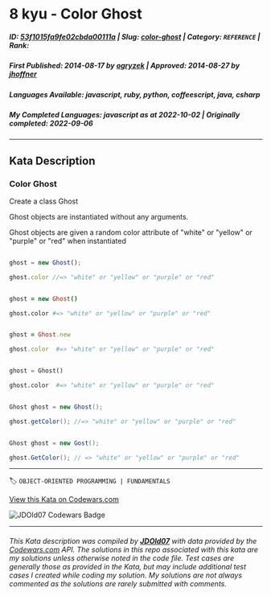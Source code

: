 # 8 kyu - Color Ghost

##### **ID**: [53f1015fa9fe02cbda00111a](https://www.codewars.com/kata/53f1015fa9fe02cbda00111a) | **Slug**: [color-ghost](https://www.codewars.com/kata/53f1015fa9fe02cbda00111a) | **Category**: `REFERENCE` | **Rank**: <span style="color:white">8 kyu</span>

##### **First Published**: 2014-08-17 ***by*** [ogryzek](https://www.codewars.com/users/ogryzek) | **Approved**: 2014-08-27 ***by*** [jhoffner](https://www.codewars.com/users/jhoffner)

##### **Languages Available**: javascript, ruby, python, coffeescript, java, csharp

##### **My Completed Languages**: javascript ***as at*** 2022-10-02 | **Originally completed**: 2022-09-06

---

## Kata Description


### Color Ghost

Create a class Ghost



Ghost objects are instantiated without any arguments.



Ghost objects are given a random color attribute of "white" or "yellow" or "purple" or "red" when instantiated



```javascript

ghost = new Ghost();

ghost.color //=> "white" or "yellow" or "purple" or "red"

```

```coffeescript

ghost = new Ghost()

ghost.color #=> "white" or "yellow" or "purple" or "red"

```

```ruby

ghost = Ghost.new

ghost.color  #=> "white" or "yellow" or "purple" or "red"

```

```python

ghost = Ghost()

ghost.color  #=> "white" or "yellow" or "purple" or "red"

```

```java

Ghost ghost = new Ghost();

ghost.getColor(); //=> "white" or "yellow" or "purple" or "red"

```

```c#

Ghost ghost = new Gost();

ghost.GetColor(); // => "white" or "yellow" or "purple" or "red"

```





---


🏷 `OBJECT-ORIENTED PROGRAMMING | FUNDAMENTALS`


[View this Kata on Codewars.com](https://www.codewars.com/kata/53f1015fa9fe02cbda00111a)

![](https://www.codewars.com/users/jdold07/badges/large "JDOld07 Codewars Badge")

---

###### *This Kata description was compiled by [**JDOld07**](https://tpstech.dev) with data provided by the [Codewars.com](https://www.codewars.com) API.  The solutions in this repo associated with this kata are my solutions unless otherwise noted in the code file.  Test cases are generally those as provided in the Kata, but may include additional test cases I created while coding my solution.  My solutions are not always commented as the solutions are rarely submitted with comments.*
